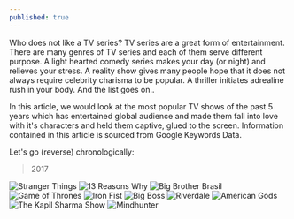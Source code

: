 ```yaml
---
published: true
---
```

Who does not like a TV series? TV series are a great form of entertainment. There are many genres of TV series and each of them serve different purpose. A light hearted comedy series makes your day (or night) and relieves your stress. A reality show gives many people hope that it does not always require celebrity charisma to be popular. A thriller initiates adrealine rush in your body. And the list goes on.. 

In this article, we would look at the most popular TV shows of the past 5 years which has entertained global audience and made them fall into love with it's characters and held them captive, glued to the screen. Information contained in this article is sourced from Google Keywords Data.

Let's go (reverse) chronologically:

> 2017

<div class="carousel" data-flickity='{ "wrapAround": true, "imagesLoaded": true, "adaptiveHeight": true}'>
  <img src="https://s15.postimg.cc/4zzk5hfsb/Stranger_Things_logo.png" alt="Stranger Things" />
  <img src="https://s15.postimg.cc/uirwii723/Netflix_s_13_Reasons_Why_title_screen.png" alt="13 Reasons Why" />
  <img src="https://s15.postimg.cc/pwvsa4qnv/Big_Brother_Brasil_logo_4.jpg" alt="Big Brother Brasil" />
  <img src="https://s15.postimg.cc/gp3jtf463/250px-_Game_of_Thrones_title_card.jpg" alt="Game of Thrones" />
  <img src="https://s15.postimg.cc/ky89vmpfv/Iron_Fist_Netflix.png" alt="Iron Fist" /> 
  <img src="https://s15.postimg.cc/csq7xge1n/India_Tvf70f37_bigg_boss.jpg" alt="Big Boss" />
  <img src="https://s15.postimg.cc/p7czxt0ez/Riverdale.png" alt="Riverdale" />
  <img src="https://s15.postimg.cc/9lvodtlvv/American_Gods_logo.png" alt="American Gods" />
  <img src="https://s15.postimg.cc/roor52s17/The_Kapil_Sharma_Show.png" alt="The Kapil Sharma Show" />
  <img src="https://s15.postimg.cc/sqyxnkl4b/250px-_Mindhunter_Logo.png" alt="Mindhunter" />
</div>